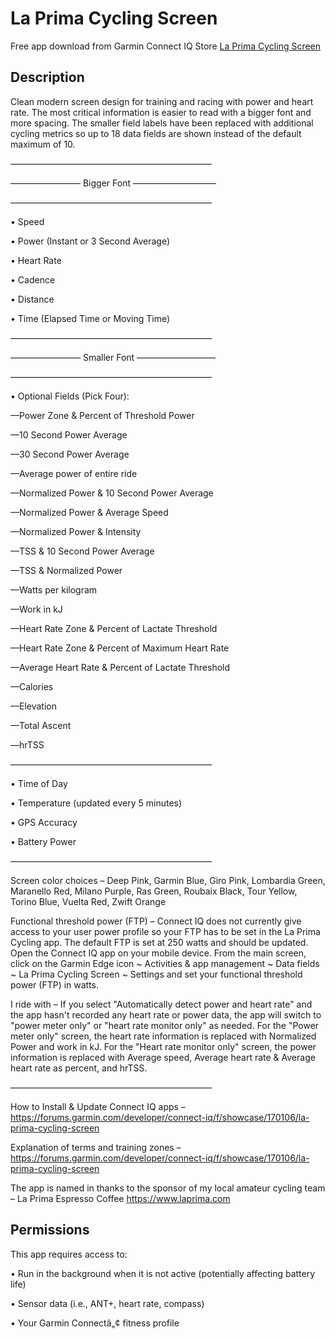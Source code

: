 # La Prima Cycling Screen

Free app download from Garmin Connect IQ Store [La Prima Cycling Screen](https://apps.garmin.com/en-US/apps/f8fd2940-8d24-4bb8-ac50-f809dc520a58)

## Description

Clean modern screen design for training and racing with power and heart rate. The most critical information is easier to read with a bigger font and more spacing. The smaller field labels have been replaced with additional cycling metrics so up to 18 data fields are shown instead of the default maximum of 10.

––––––––––––––––––––––––––––––––––––––––––––––

–––––––––––––––– Bigger Font –––––––––––––––––––

––––––––––––––––––––––––––––––––––––––––––––––

• Speed

• Power (Instant or 3 Second Average)

• Heart Rate

• Cadence

• Distance

• Time (Elapsed Time or Moving Time)

––––––––––––––––––––––––––––––––––––––––––––––

–––––––––––––––– Smaller Font ––––––––––––––––––

––––––––––––––––––––––––––––––––––––––––––––––

• Optional Fields (Pick Four):

—Power Zone & Percent of Threshold Power

—10 Second Power Average

—30 Second Power Average

—Average power of entire ride

—Normalized Power & 10 Second Power Average

—Normalized Power & Average Speed

—Normalized Power & Intensity

—TSS & 10 Second Power Average

—TSS & Normalized Power

—Watts per kilogram

—Work in kJ

—Heart Rate Zone & Percent of Lactate Threshold

—Heart Rate Zone & Percent of Maximum Heart Rate

—Average Heart Rate & Percent of Lactate Threshold

—Calories

—Elevation

—Total Ascent

—hrTSS

––––––––––––––––––––––––––––––––––––––––––––––

• Time of Day

• Temperature (updated every 5 minutes)

• GPS Accuracy

• Battery Power

––––––––––––––––––––––––––––––––––––––––––––––

Screen color choices – Deep Pink, Garmin Blue, Giro Pink, Lombardia Green, Maranello Red, Milano Purple, Ras Green, Roubaix Black, Tour Yellow, Torino Blue, Vuelta Red, Zwift Orange

Functional threshold power (FTP) – Connect IQ does not currently give access to your user power profile so your FTP has to be set in the La Prima Cycling app. The default FTP is set at 250 watts and should be updated. Open the Connect IQ app on your mobile device. From the main screen, click on the Garmin Edge icon ~ Activities & app management ~ Data fields ~ La Prima Cycling Screen ~ Settings and set your functional threshold power (FTP) in watts.

I ride with – If you select "Automatically detect power and heart rate" and the app hasn't recorded any heart rate or power data, the app will switch to "power meter only" or "heart rate monitor only" as needed. For the "Power meter only" screen, the heart rate information is replaced with Normalized Power and work in kJ. For the "Heart rate monitor only" screen, the power information is replaced with Average speed, Average heart rate & Average heart rate as percent, and hrTSS.

––––––––––––––––––––––––––––––––––––––––––––––

How to Install & Update Connect IQ apps – https://forums.garmin.com/developer/connect-iq/f/showcase/170106/la-prima-cycling-screen

Explanation of terms and training zones – https://forums.garmin.com/developer/connect-iq/f/showcase/170106/la-prima-cycling-screen

The app is named in thanks to the sponsor of my local amateur cycling team – La Prima Espresso Coffee https://www.laprima.com

## Permissions

This app requires access to:

• Run in the background when it is not active (potentially affecting battery life)

• Sensor data (i.e., ANT+, heart rate, compass)

• Your Garmin Connectâ„¢ fitness profile

